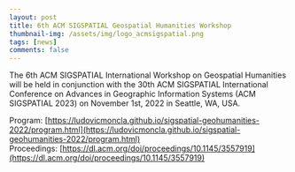 ```yaml
---
layout: post
title: 6th ACM SIGSPATIAL Geospatial Humanities Workshop
thumbnail-img: /assets/img/logo_acmsigspatial.png
tags: [news]
comments: false
---
```



The 6th ACM SIGSPATIAL International Workshop on Geospatial Humanities will be held in conjunction with the 30th ACM SIGSPATIAL International Conference on Advances in Geographic Information Systems (ACM SIGSPATIAL 2023) on November 1st, 2022 in Seattle, WA, USA.


Program: [https://ludovicmoncla.github.io/sigspatial-geohumanities-2022/program.html](https://ludovicmoncla.github.io/sigspatial-geohumanities-2022/program.html)  
Proceedings: [https://dl.acm.org/doi/proceedings/10.1145/3557919](https://dl.acm.org/doi/proceedings/10.1145/3557919)